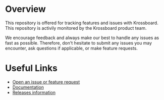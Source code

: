 # Overview
This repository is offered for tracking features and issues with Krossboard. This repository is activily monitored by the Krossboard product team. 

We encourage feedback and always make our best to handle any issues as fast as possible. 
Therefore, don't hesitate to submit any issues you may encounter, ask questions if applicable, or make feature requests.

# Useful Links
* [Open an issue or feature request](https://github.com/2-alchemists/krossboard/issues)
* [Documentation](https://krossboard.app/)
* [Releases information](https://krossboard.app/releases)
